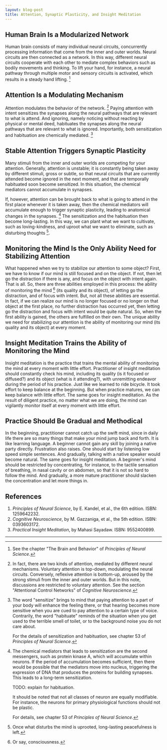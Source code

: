 ```yaml
---
layout: blog-post
title: Attention, Synaptic Plasticity, and Insight Meditation
---
```


## Human Brain Is a Modularized Network

Human brain consists of many individual neural circuits, concurrently processing information that come from the inner and outer worlds. Neural circuits are then connected as a network. In this way, different neural circuits cooperate with each other to mediate complex behaviors such as bodily movements and thinking. To lift your hand, for instance, a neural pathway through multiple motor and sensory circuits is activated, which results in a steady hand lifting. [^modularized-network]

  [^modularized-network]: See the chapter "The Brain and Behavior" of _Principles of Neural Science_.

## Attention Is a Modulating Mechanism

Attention modulates the behavior of the network. [^attention-types] Paying attention with intent sensitizes the synapses along the neural pathways that are relevant to what is attend. And ignoring, namely noticing without reacting by physical or mental deed, habituates the synapses along the neural pathways that are relevant to what is ignored. Importantly, both sensitization and habituation are chemically mediated. [^sensitization-and-habituation]

  [^attention-types]: In fact, there are two kinds of attention, mediated by different neural mechanisms. Voluntary attention is top-down, modulating the neural circuits. Conversely, reflexive attention is bottom-up, aroused by the strong stimuli from the inner and outer worlds. But in this note, discussions are restricted to voluntary attention. See the section "Attentional Control Networks" of _Cognitive Neuroscience_.

  [^sensitization-and-habituation]: The word "sensitize" brings to mind that paying attention to a part of your body will enhance the feeling there, or that hearing becomes more sensitive when you are cued to pay attention to a certain type of voice. Contrarily, the word "habituate" reminds of the situation when you get used to the terrible smell of toilet, or to the background noise you do not care about.

    For the details of sensitization and habituation, see chapter 53 of _Principles of Neural Science_.

## Stable Attention Triggers Synaptic Plasticity

Many stimuli from the inner and outer worlds are competing for your attention. Generally, attention is unstable; it is constantly being taken away by different stimuli, gross or subtle, so that neural circuits that are currently attended become ignored in the next moment, and that are temporally habituated soon become sensitized. In this situation, the chemical mediators cannot accumulate in synapses.

If, however, attention can be brought back to what is going to attend in the first place whenever it is taken away, then the chemical mediators will accumulate enough to trigger synaptic plasticity, leading to anatomical changes in the synapses. [^synaptic-plasticity] The sensitization and the habituation then become long-lasting. In this way, we can plant what we want to cultivate, such as loving-kindness, and uproot what we want to eliminate, such as disturbing thoughts [^disturbing-thoughts].

  [^synaptic-plasticity]: The chemical mediators that leads to sensitization are the second messengers, such as protein kinase A, which will accumulate within neurons. If the period of accumulation becomes sufficient, then there would be possible that the mediators move into nucleus, triggering the expression of DNA that produces the proteins for building synapses. This leads to a long-term sensitization.

      TODO: explain for habituation.

      It should be noted that not all classes of neuron are equally modifiable. For instance, the neurons for primary physiological functions should not be plastic.

      For details, see chapter 53 of _Principles of Neural Science_.

  [^disturbing-thoughts]: Once what disturbs the mind is uprooted, long-lasting peacefulness is left.

## Monitoring the Mind Is the Only Ability Need for Stabilizing Attention

What happened when we try to stabilize our attention to some object? First, we have to know if our mind is still focused and on the object. If not, then let go the distraction if there is any, and focus on the object with intent again. That is all. So, there are three abilities employed in this process: the ability of monitoring the mind [^mind] (its quality and its object), of letting go the distraction, and of focus with intent. But, not all these abilities are essential. In fact, if we can realize our mind is no longer focused or no longer on that object at the first place, no further distraction has occurred yet, then letting go the distraction and focus with intent would be quite natural. So, when the first ability is gained, the others are fulfilled on their own. The unique ability we need for stabilizing our attention is the ability of monitoring our mind (its quality and its object) at every moment.

  [^mind]: Or say, consciousness.

## Insight Meditation Trains the Ability of Monitoring the Mind

Insight meditation is the practice that trains the mental ability of monitoring the mind at every moment with little effort. Practitioner of insight meditation should constantly check his mind, including its quality (is it focused or diffused?) and its object (what is it attending?), with unremitting endeavor during the period of his practice. Just like we learned to ride bicycle. It took effort to keep balance at the beginning. But when practice matures, we can keep balance with little effort. The same goes for insight meditation. As the result of diligent practice, no matter what we are doing, the mind can vigilantly monitor itself at every moment with little effort.

## Practice Should Be Gradual and Methodical

In the beginning, practitioner cannot catch up the swift mind, since in daily life there are so many things that make your mind jump back and forth. It is like learning language. A beginner cannot gain any skill by joining a native party directly. Frustration also raises. One should start by listening low speed simple sentences. And gradually, talking with a native speaker would become natural. The same goes for insight meditation. A beginner's mind should be restricted by concentrating, for instance, to the tactile sensation of breathing, in nasal cavity or on abdomen, so that it is not so hard to follow the mind. And gradually, a more mature practitioner should slacken the concentration and let more things in.

## References

1. _Principles of Neural Science_, by E. Kandel, et al., the 6th edition. ISBN: 1259642232.
1. _Cognitive Neuroscience_, by M. Gazzaniga, et al., the 5th edition. ISBN: 0393603172.
1. _Practical Insight Meditation_, by Mahasi Sayadaw. ISBN: 9552400899.

---
